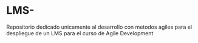 # LMS-
Repositorio dedicado unicamente al desarrollo con metodos agiles para el despliegue de un LMS para el curso de Agile Development
